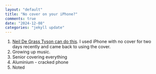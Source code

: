 ```yaml
---
layout: "default"
title: "No cover on your iPhone?"
comments: true
date: "2024-12-08"
categories: "jekyll update"
---
```


1. [Neil De Grass Tyson can do this](https://www.youtube.com/watch?v=vvFeqL86JBk). I used iPhone with no cover for two days recently and came back to using the cover.
2. Growing up music.
3. Senior covering everything
4. Aluminium - cracked phone
5. Noted
